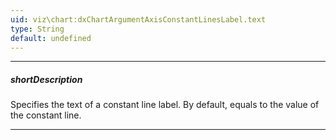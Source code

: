 ```yaml
---
uid: viz\chart:dxChartArgumentAxisConstantLinesLabel.text
type: String
default: undefined
---
```

---
##### shortDescription
Specifies the text of a constant line label. By default, equals to the value of the constant line.

---
